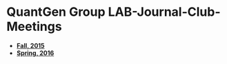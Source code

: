 # QuantGen Group LAB-Journal-Club-Meetings


  - **[Fall, 2015](https://github.com/QuantGen/LAB-SPRING-2016)**
  - **[Spring, 2016](https://github.com/QuantGen/LAB-FALL-2015)**

